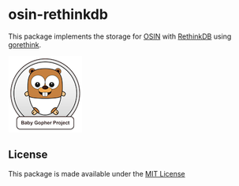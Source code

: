 osin-rethinkdb
==============

This package implements the storage for [OSIN](https://github.com/RangelReale/osin) with [RethinkDB](http://rethinkdb.com) using [gorethink](https://github.com/dancannon/gorethink).

[![baby-gopher](https://raw.githubusercontent.com/drnic/babygopher-site/gh-pages/images/babygopher-badge.png)](http://www.babygopher.org)

License
-------
This package is made available under the [MIT License](http://github.com/ahmet/osin-rethinkdb/blob/master/LICENSE)
